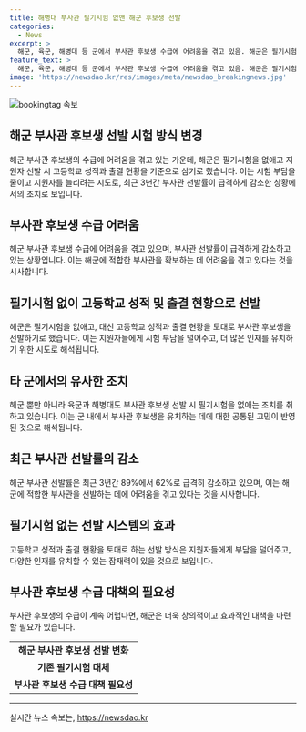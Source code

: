 ```yaml
---
title: 해병대 부사관 필기시험 없앤 해군 후보생 선발
categories:
  - News
excerpt: >
  해군, 육군, 해병대 등 군에서 부사관 후보생 수급에 어려움을 겪고 있음. 해군은 필기시험 없이 고등학교 성적과 출결 현황을 통해 후보생을 선발하기로 함. 이는 부사관 후보생 모집을 촉진하고자 하는 조치로, 최근 선발률이 급감한 상황임. 육군과 해병대도 필기시험 없이 후보생을 선발하기로 했으며, 이는 군의 부족한 인력획득 환경을 보완하기 위한 조치임.
feature_text: >
  해군, 육군, 해병대 등 군에서 부사관 후보생 수급에 어려움을 겪고 있음. 해군은 필기시험 없이 고등학교 성적과 출결 현황을 통해 후보생을 선발하기로 함. 이는 부사관 후보생 모집을 촉진하고자 하는 조치로, 최근 선발률이 급감한 상황임. 육군과 해병대도 필기시험 없이 후보생을 선발하기로 했으며, 이는 군의 부족한 인력획득 환경을 보완하기 위한 조치임.
image: 'https://newsdao.kr/res/images/meta/newsdao_breakingnews.jpg'
---
```


<p><img src="https://newsdao.kr/res/images/meta/newsdao_breakingnews.jpg" alt="bookingtag 속보" /></p>

<h2 data-ke-size="size26">해군 부사관 후보생 선발 시험 방식 변경</h2>

<p data-ke-size="size16">해군 부사관 후보생의 수급에 어려움을 겪고 있는 가운데, 해군은 필기시험을 없애고 지원자 선발 시 고등학교 성적과 출결 현황을 기준으로 삼기로 했습니다. 이는 시험 부담을 줄이고 지원자를 늘리려는 시도로, 최근 3년간 부사관 선발률이 급격하게 감소한 상황에서의 조치로 보입니다.</p>

<h2 data-ke-size="size26">부사관 후보생 수급 어려움</h2>

<p data-ke-size="size16">해군 부사관 후보생 수급에 어려움을 겪고 있으며, 부사관 선발률이 급격하게 감소하고 있는 상황입니다. 이는 해군에 적합한 부사관을 확보하는 데 어려움을 겪고 있다는 것을 시사합니다.</p>

<h2 data-ke-size="size26">필기시험 없이 고등학교 성적 및 출결 현황으로 선발</h2>

<p data-ke-size="size16">해군은 필기시험을 없애고, 대신 고등학교 성적과 출결 현황을 토대로 부사관 후보생을 선발하기로 했습니다. 이는 지원자들에게 시험 부담을 덜어주고, 더 많은 인재를 유치하기 위한 시도로 해석됩니다.</p>

<h2 data-ke-size="size26">타 군에서의 유사한 조치</h2>

<p data-ke-size="size16">해군 뿐만 아니라 육군과 해병대도 부사관 후보생 선발 시 필기시험을 없애는 조치를 취하고 있습니다. 이는 군 내에서 부사관 후보생을 유치하는 데에 대한 공통된 고민이 반영된 것으로 해석됩니다.</p>

<h2 data-ke-size="size26">최근 부사관 선발률의 감소</h2>

<p data-ke-size="size16">해군 부사관 선발률은 최근 3년간 89%에서 62%로 급격히 감소하고 있으며, 이는 해군에 적합한 부사관을 선발하는 데에 어려움을 겪고 있다는 것을 시사합니다.</p>

<h2 data-ke-size="size26">필기시험 없는 선발 시스템의 효과</h2>

<p data-ke-size="size16">고등학교 성적과 출결 현황을 토대로 하는 선발 방식은 지원자들에게 부담을 덜어주고, 다양한 인재를 유치할 수 있는 잠재력이 있을 것으로 보입니다.</p>

<h2 data-ke-size="size26">부사관 후보생 수급 대책의 필요성</h2>

<p data-ke-size="size16">부사관 후보생의 수급이 계속 어렵다면, 해군은 더욱 창의적이고 효과적인 대책을 마련할 필요가 있습니다.</p>

<table>
    <tbody>
        <tr>
            <td style="text-align: center; height: 17px;"><b>해군 부사관 후보생 선발 변화</b></td>
        </tr>
        <tr>
            <td style="text-align: center; height: 17px;"><b>기존 필기시험 대체</b></td>
        </tr>
        <tr>
            <td style="text-align: center; height: 17px;"><b>부사관 후보생 수급 대책 필요성</b></td>
        </tr>
    </tbody>
</table>

<p><hr></p>
실시간 뉴스 속보는, <a href="https://newsdao.kr" rel="dofollow">https://newsdao.kr</a>


